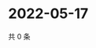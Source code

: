# 2022-05-17

共 0 条

<!-- BEGIN WEIBO -->
<!-- 最后更新时间 Tue May 17 2022 18:18:18 GMT+0800 (China Standard Time) -->

<!-- END WEIBO -->
